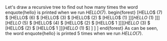 Let's draw a recursive tree to find out how many times the word enquote{hello} is printed when we run $HELLO(7)$.
begin{forest}
[HELLO$ (7) $
		[HELLO$ (6) $
				[HELLO$ (3) $
						[HELLO$ (2) $
								[HELLO$ (1) $]
							]
							[HELLO$ (1) $]
					]
			]
			[HELLO$ (5) $
				[HELLO$ (4) $
						[HELLO$ (2) $
								[HELLO$ 1 $]
							]
					]
					[HELLO$ (3) $
						[HELLO$ (2) $
								[HELLO$ 1 $]
							]
							[HELLO$ (1) $]
					]
			]
	]
end{forest} 
As can be seen, the word enquote{hello} is printed 5 times when we run $HELLO(7)$.
